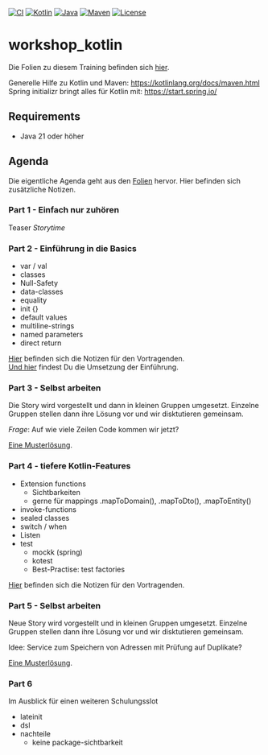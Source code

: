 [![CI](https://github.com/larmic/workshop_kotlin/actions/workflows/maven.yml/badge.svg)](https://github.com/larmic/workshop_kotlin/actions/workflows/maven.yml)
[![Kotlin](https://img.shields.io/badge/Kotlin-2.1-blue)](https://kotlinlang.org)
[![Java](https://img.shields.io/badge/Java-21-blue)](https://openjdk.org/projects/jdk/21/)
[![Maven](https://img.shields.io/badge/Maven-3.9.9-blue)](https://maven.apache.org/)
[![License](https://img.shields.io/badge/License-Apache%202.0-lightgrey.svg)](https://opensource.org/licenses/Apache-2.0)

# workshop_kotlin

Die Folien zu diesem Training befinden sich [hier](misc/folien.pdf).

Generelle Hilfe zu Kotlin und Maven: https://kotlinlang.org/docs/maven.html  
Spring initializr bringt alles für Kotlin mit: https://start.spring.io/

## Requirements
* Java 21 oder höher

## Agenda

Die eigentliche Agenda geht aus den [Folien](misc/folien.pdf) hervor. Hier befinden sich
zusätzliche Notizen.

### Part 1 - Einfach nur zuhören

Teaser _Storytime_

### Part 2 - Einführung in die Basics

* var / val
* classes
* Null-Safety
* data-classes
* equality
* init {}
* default values
* multiline-strings
* named parameters
* direct return

[Hier](misc/script_part1_einführung.md) befinden sich die Notizen für den Vortragenden.  
[Und hier](src/main/kotlin/de/larmic/workshop/kotlin/script/part1/Person.kt) findest
Du die Umsetzung der Einführung.

### Part 3 - Selbst arbeiten

Die Story wird vorgestellt und dann in kleinen Gruppen umgesetzt.
Einzelne Gruppen stellen dann ihre Lösung vor und wir disktutieren gemeinsam.

*Frage*: Auf wie viele Zeilen Code kommen wir jetzt?

[Eine Musterlösung](src/main/kotlin/de/larmic/workshop/kotlin/muster/part1/Address.kt).  

### Part 4 - tiefere Kotlin-Features

* Extension functions
  * Sichtbarkeiten
  * gerne für mappings .mapToDomain(), .mapToDto(), .mapToEntity()
* invoke-functions
* sealed classes
* switch / when
* Listen
* test
  * mockk (spring)
  * kotest
  * Best-Practise: test factories

[Hier](misc/script_part4_deeper.md) befinden sich die Notizen für den Vortragenden.

### Part 5 - Selbst arbeiten

Neue Story wird vorgestellt und in kleinen Gruppen umgesetzt.
Einzelne Gruppen stellen dann ihre Lösung vor und wir disktutieren gemeinsam.

Idee: Service zum Speichern von Adressen mit Prüfung auf Duplikate?

[Eine Musterlösung](src/main/kotlin/de/larmic/workshop/kotlin/muster/part2/Address.kt).

### Part 6

Im Ausblick für einen weiteren Schulungsslot
* lateinit
* dsl
* nachteile
  * keine package-sichtbarkeit